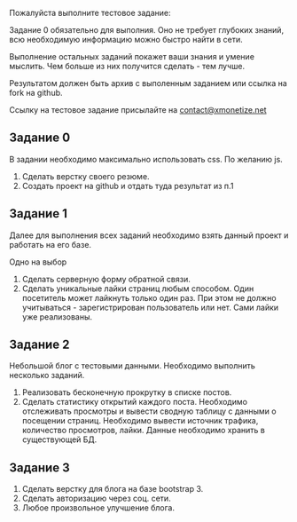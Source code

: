 Пожалуйста выполните тестовое задание:

Задание 0 обязательно для выполния. Оно не требует глубоких знаний, всю необходимую информацию можно быстро найти в сети. 

Выполнение остальных заданий покажет ваши знания и умение мыслить. Чем больше из них получится сделать - тем лучше.

Результатом должен быть архив с выполенным заданием или ссылка на fork на github.

Ссылку на тестовое задание присылайте на contact@xmonetize.net

## Задание 0

В задании необходимо максимально использовать css. По желанию js. 

1. Сделать верстку своего резюме.
2. Создать проект на github и отдать туда результат из п.1

## Задание 1

Далее для выполнения всех заданий необходимо взять данный проект и работать на его базе.

Одно на выбор

1. Сделать серверную форму обратной связи.
2. Сделать уникальные лайки страниц любым способом. Один посетитель может лайкнуть только один раз. При этом не должно учитываться - зарегистрирован пользователь или нет. Сами лайки уже реализованы.


## Задание 2

Небольшой блог с тестовыми данными. Необходимо выполнить несколько заданий.

1. Реализовать бесконечную прокрутку в списке постов.
2. Сделать статистику открытий каждого поста. Необходимо отслеживать просмотры и вывести сводную таблицу с данными о посещении страниц. Необходимо вывести источник трафика, количество просмотров, лайки. Данные необходимо хранить в существующей БД.

## Задание 3 

1. Сделать верстку для блога на базе bootstrap 3.
2. Сделать авторизацию через соц. сети.
3. Любое произвольное улучшение блога.
